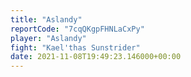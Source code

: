 ```yaml
---
title: "Aslandy"
reportCode: "7cqQKgpFHNLaCxPy"
player: "Aslandy"
fight: "Kael'thas Sunstrider"
date: 2021-11-08T19:49:23.146000+00:00
---
```

